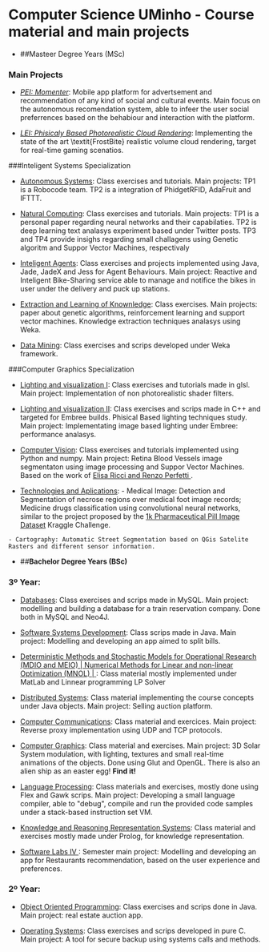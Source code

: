 # Computer Science UMinho - Course material and main projects

- ##Masteer Degree Years (MSc)

 ### Main Projects
   - [*PEI: Momenter*](http://ss "Momenter"): Mobile app platform for advertsement and recommendation of any kind of social and cultural events. Main focus on the autonomous recomendation system, able to infeer the user social preferrences based on the behabiour and interaction with the platform. 
   
   - [*LEI: Phisicaly Based Photorealistic Cloud Rendering*](http://ss "Photorealistic Cloud Rendering"):  Implementing the state of the art \textit{FrostBite} realistic volume cloud rendering, target for real-time gaming scenatios. 
   
  ###Inteligent Systems Specialization
 
  - [Autonomous Systems](http://ss "Autonomous Systems"): Class exercises and tutorials. 
Main projects: TP1 is a Robocode team. TP2 is a integration of PhidgetRFID, AdaFruit and IFTTT.

  - [Natural Computing](http://ss "Natural Computing"): Class exercises and tutorials. 
Main projects: TP1 is a personal paper regarding neural networks and their capabilaties. TP2 is deep learning text analasys experiment based under Twitter posts. TP3 and TP4 provide insighs regarding small challagens using Genetic algoritm and Suppor Vector Machines, respectivaly
  - [Inteligent Agents](http://ss "Inteligent Agents"): Class exercises and projects implemented using Java, Jade, JadeX and Jess for Agent Behaviours. Main project: Reactive and Inteligent Bike-Sharing service able to manage and notifice the bikes in user under the delivery and puck up stations. 
 - [Extraction and Learning of Knownledge](http://ss "Extraction and Learning of Knownledge"): Class exercises. Main projects: paper about genetic algorithms, reinforcement learning and support vector machines. Knowledge extraction techniques analasys using Weka.

  - [Data Mining](http://ss "Data Mining"): Class exercises and scrips developed under Weka framework. 
 
 ###Computer Graphics Specialization
  
   - [Lighting and visualization I](http://ss "Lighting and visualization I"): Class exercises and tutorials made in glsl. Main project: Implementation of non photorealistic shader filters.
   - [Lighting and visualization II](http://ss "Lighting and visualization II"):  Class exercises and scrips made in C++ and targeted for Embree builds. Phisical Based lighting techniques study.   Main project: Implementating image based lighting under Embree: performance analasys. 
   
   - [Computer Vision](http://ss "Computer Vision"): Class exercises and tutorials implemented using Python and numpy. Main project: Retina Blood Vessels image segmentaton using image processing and Suppor Vector Machines. Based on the work of [Elisa Ricci and Renzo Perfetti ][1].

  -  [Technologies and Aplications](http://ss "Technologies and Aplications"): 
    - Medical Image: Detection and Segmentation of necrose regions over medical foot image records; Medicine drugs classification using convolutional neural networks, similar to the project proposed by the [1k Pharmaceutical Pill Image Dataset][2] Kraggle Challenge.  

    - Cartography: Automatic Street Segmentation based on QGis Satelite Rasters and different sensor information. 
  
  
 - ##**Bachelor Degree Years (BSc)**

 ### 3º Year: 
  - [Databases](http://ss "Databases"): Class exercises and scrips made in MySQL. Main project: modelling and building a database for a  train reservation company. Done both in MySQL and Neo4J.
 
  -  [Software Systems Development](http://ss "Software Systems Development"): Class scrips made in Java. Main project: Modelling and developing an app aimed to split bills.
  - [Deterministic Methods and Stochastic Models for Operational Research (MDIO and MEIO) | Numerical Methods for Linear and non-linear Optimization (MNOL) |   ](http://ss "Deterministic Methods of Operational Research  and Numerical Methods for Linear and non-Linear Optimization"): Class material mostly implemented under MatLab and Linnear programming LP Solver 

  - [Distributed Systems](http://ss "Distributed Systems"): Class material implementing the course concepts under Java objects.  Main project: Selling auction platform.

  - [Computer Communications](http://ss "Computer Communications"): Class material and exercices. Main project: Reverse proxy implementation using UDP and TCP protocols.
 
  - [Computer Graphics](http://ss "Computer Graphics"): Class material and exercises. Main project:  3D Solar System modulation, with lighting, textures and small real-time animations of the objects. Done using Glut and OpenGL. There is also an alien ship as an easter egg! **Find it!**
  
  - [Language Processing](http://ss "Language Processing"):  Class materials and exercises, mostly done using Flex and Gawk scrips. 
  Main project: Developing a small language compiler, able to "debug", compile and run the provided code samples under a stack-based instruction set VM.  
  
  -  [Knowledge and Reasoning Representation Systems](http://ss "Knowledge and Reasoning Representation Systems"):  Class material and exercises mostly made under Prolog, for knowledge representation. 
  
  -  [ Software Labs IV ](http://ss " Software Labs IV "): Semester main project: Modelling and developing an app for Restaurants recommendation, based on the user experience and preferences. 
  
  ### 2º Year:
  - [Object Oriented Programming](http://ss "Object Oriented Programming"):  Class exercises and scrips done in Java. Main project: real estate auction app. 
 
  - [Operating Systems](http://ss "Operating Systems"): Class exercises and scrips developed in pure C. Main project: A tool for secure backup using systems calls and methods. 


 
[1]: https://ieeexplore.ieee.org/document/4336179 "Retinal Blood Vessel Segmentation Using Line Operators and Support Vector Classification"
[2]: https://www.kaggle.com/trumedicines/1k-pharmaceutical-pill-image-dataset "1k Pharmaceutical Pill Image Dataset"